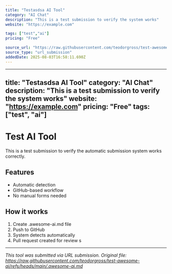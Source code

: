 ```yaml
---
title: "Testasdsa AI Tool"
category: "AI Chat"
description: "This is a test submission to verify the system works"
website: "https://example.com"

tags: ["test","ai"]
pricing: "Free"

source_url: "https://raw.githubusercontent.com/teodorgross/test-awesome-ai/refs/heads/main/.awesome-ai.md"
source_type: "url_submission"
addedDate: 2025-08-03T16:58:11.690Z
---
```


---
title: "Testasdsa AI Tool"
category: "AI Chat"
description: "This is a test submission to verify the system works"
website: "https://example.com"
pricing: "Free"
tags: ["test", "ai"]
---

# Test AI Tool

This is a test submission to verify the automatic submission system works correctly.

## Features

- Automatic detection
- GitHub-based workflow
- No manual forms needed

## How it works

1. Create .awesome-ai.md file
2. Push to GitHub
3. System detects automatically
4. Pull request created for review
s


---

*This tool was submitted via URL submission. Original file: https://raw.githubusercontent.com/teodorgross/test-awesome-ai/refs/heads/main/.awesome-ai.md*
